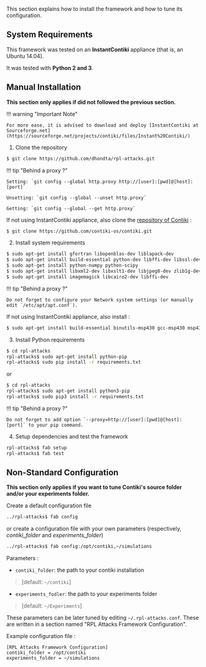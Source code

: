 This section explains how to install the framework and how to tune its configuration.

## System Requirements

This framework was tested on an **InstantContiki** appliance (that is, an Ubuntu 14.04).

It was tested with **Python 2 and 3**.


## Manual Installation

**This section only applies if did not followed the previous section.**

!!! warning "Important Note"

    For more ease, it is advised to download and deploy [InstantContiki at Sourceforge.net](https://sourceforge.net/projects/contiki/files/Instant%20Contiki/)

1. Clone the repository

 ```sh
 $ git clone https://github.com/dhondta/rpl-attacks.git
 ```
 
!!! tip "Behind a proxy ?"
    
    Setting: `git config --global http.proxy http://[user]:[pwd]@[host]:[port]`
    
    Unsetting: `git config --global --unset http.proxy`
    
    Getting: `git config --global --get http.proxy`
 
If not using InstantContiki appliance, also clone the [repository of Contiki](https://github.com/contiki-os/contiki) :

 ```sh
 $ git clone https://github.com/contiki-os/contiki.git
 ```

2. Install system requirements

 ```sh
 $ sudo apt-get install gfortran libopenblas-dev liblapack-dev
 $ sudo apt-get install build-essential python-dev libffi-dev libssl-dev
 $ sudo apt-get install python-numpy python-scipy
 $ sudo apt-get install libxml2-dev libxslt1-dev libjpeg8-dev zlib1g-dev
 $ sudo apt-get install imagemagick libcairo2-dev libffi-dev
 ```

!!! tip "Behind a proxy ?"

    Do not forget to configure your Network system settings (or manually edit `/etc/apt/apt.conf`).
 
   If not using InstantContiki appliance, also install :

 ```sh
 $ sudo apt-get install build-essential binutils-msp430 gcc-msp430 msp430-libc msp430mcu mspdebug binutils-avr gcc-avr gdb-avr avr-libc avrdude openjdk-7-jdk openjdk-7-jre ant libncurses5-dev lib32ncurses5
 ```

3. Install Python requirements

 ```sh
 $ cd rpl-attacks
 rpl-attacks$ sudo apt-get install python-pip
 rpl-attacks$ sudo pip install -r requirements.txt
 ```

 or

 ```sh
 $ cd rpl-attacks
 rpl-attacks$ sudo apt-get install python3-pip
 rpl-attacks$ sudo pip3 install -r requirements.txt
 ```

!!! tip "Behind a proxy ?"

    Do not forget to add option `--proxy=http://[user]:[pwd]@[host]:[port]` to your pip command.
 
4. Setup dependencies and test the framework

 ```sh
 rpl-attacks$ fab setup
 rpl-attacks$ fab test
 ```

## Non-Standard Configuration

**This section only applies if you want to tune Contiki's source folder and/or your experiments folder.**

Create a default configuration file

 ```sh
 ../rpl-attacks$ fab config
 ```

 or create a configuration file with your own parameters (respectively, *contiki_folder* and *experiments_folder*)

 ```sh
 ../rpl-attacks$ fab config:/opt/contiki,~/simulations
 ```

Parameters :

- `contiki_folder`: the path to your contiki installation

>  [default: `~/contiki`]

- `experiments_fodler`: the path to your experiments folder

>  [default: `~/Experiments`]

These parameters can be later tuned by editing ``~/.rpl-attacks.conf``. These are written in a section named "RPL Attacks Framework Configuration".

Example configuration file :

```
[RPL Attacks Framework Configuration]
contiki_folder = /opt/contiki
experiments_folder = ~/simulations
```

